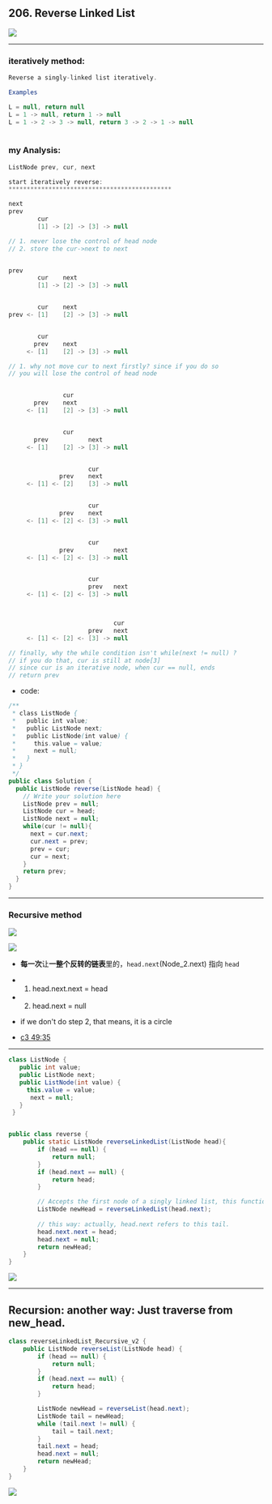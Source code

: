 ## 206. Reverse Linked List
![](img/2023-01-05-20-06-03.png)

---

### iteratively method:

```java
Reverse a singly-linked list iteratively.

Examples

L = null, return null
L = 1 -> null, return 1 -> null
L = 1 -> 2 -> 3 -> null, return 3 -> 2 -> 1 -> null
 
```

### my Analysis:

```java
ListNode prev, cur, next

start iteratively reverse:
*********************************************

next
prev
        cur    
        [1] -> [2] -> [3] -> null

// 1. never lose the control of head node
// 2. store the cur->next to next


prev
        cur    next
        [1] -> [2] -> [3] -> null


        cur    next
prev <- [1]    [2] -> [3] -> null


        cur
       prev    next
     <- [1]    [2] -> [3] -> null

// 1. why not move cur to next firstly? since if you do so
// you will lose the control of head node     


               cur
       prev    next
     <- [1]    [2] -> [3] -> null


               cur
       prev           next
     <- [1]    [2] -> [3] -> null


                      cur
              prev    next
     <- [1] <- [2]    [3] -> null


                      cur
              prev    next
     <- [1] <- [2] <- [3] -> null


                      cur
              prev           next
     <- [1] <- [2] <- [3] -> null


                      cur
                      prev   next
     <- [1] <- [2] <- [3] -> null



                             cur
                      prev   next
     <- [1] <- [2] <- [3] -> null

// finally, why the while condition isn't while(next != null) ?
// if you do that, cur is still at node[3]
// since cur is an iterative node, when cur == null, ends
// return prev
```

- code:

```java
/**
 * class ListNode {
 *   public int value;
 *   public ListNode next;
 *   public ListNode(int value) {
 *     this.value = value;
 *     next = null;
 *   }
 * }
 */
public class Solution {
  public ListNode reverse(ListNode head) {
    // Write your solution here
    ListNode prev = null;
    ListNode cur = head;
    ListNode next = null;
    while(cur != null){
      next = cur.next;
      cur.next = prev;
      prev = cur;
      cur = next;
    }
    return prev;
  }
}
```

---

### Recursive method

![](img/2021-04-23-16-48-23.png)

![](img/2025-02-17-14-41-30.png)

- **每一次**让**一整个反转的链表**里的，`head.next`(Node_2.next) 指向 `head`


- 1. head.next.next = head
- 2. head.next = null
- if we don't do step 2, that means, it is a circle

- [c3 49:35]()
---

```java
class ListNode {
   public int value;
   public ListNode next;
   public ListNode(int value) {
     this.value = value;
      next = null;
   }
 }


public class reverse {
    public static ListNode reverseLinkedList(ListNode head){
        if (head == null) {
            return null;
        }
        if (head.next == null) {
            return head;
        }

        // Accepts the first node of a singly linked list, this function will reverse this list and then return the head of the new list.
        ListNode newHead = reverseLinkedList(head.next);
        
        // this way: actually, head.next refers to this tail.
        head.next.next = head;
        head.next = null;
        return newHead;
    }
}
```

![](img/2025-02-17-15-02-24.png)


---


## Recursion: another way: Just traverse from new_head.

```java
class reverseLinkedList_Recursive_v2 {
    public ListNode reverseList(ListNode head) {
        if (head == null) {
            return null;
        }
        if (head.next == null) {
            return head;
        }

        ListNode newHead = reverseList(head.next);
        ListNode tail = newHead;
        while (tail.next != null) {
            tail = tail.next;
        }
        tail.next = head;
        head.next = null;
        return newHead;
    }
}

```

![](img/2025-02-17-15-02-45.png)